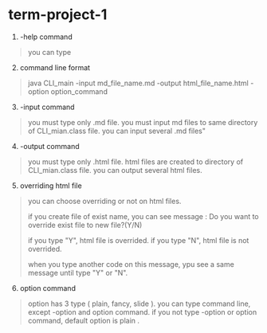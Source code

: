 # term-project-1
1. -help command
> you can type 

2. command line format 
> java CLI_main -input md_file_name.md -output html_file_name.html -option option_command

3. -input command
> you must type only .md file.
> you must input md files to same directory of CLI_mian.class file.
> you can input several .md files"

4. -output command
> you must type only .html file.
> html files are created to directory of CLI_mian.class file.
> you can output several html files.

5. overriding html file
> you can choose overriding or not on html files.
>
> if you create file of exist name, you can see message :
> Do you want to override exist file to new file?(Y/N)
>
> if you type "Y", html file is overrided.
> if you type "N", html file is not overrided.
>
> when you type another code on this message, ypu see a same message until type "Y" or "N".

6. option command
> option has 3 type ( plain, fancy, slide ).
> you can type command line, except -option and option command.
> if you not type -option or option command, default option is plain .

